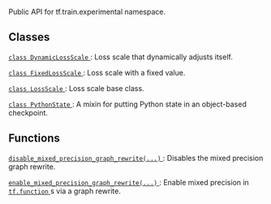 Public API for tf.train.experimental namespace.



## Classes
[ `class DynamicLossScale` ](https://tensorflow.google.cn/api_docs/python/tf/train/experimental/DynamicLossScale): Loss scale that dynamically adjusts itself.

[ `class FixedLossScale` ](https://tensorflow.google.cn/api_docs/python/tf/train/experimental/FixedLossScale): Loss scale with a fixed value.

[ `class LossScale` ](https://tensorflow.google.cn/api_docs/python/tf/train/experimental/LossScale): Loss scale base class.

[ `class PythonState` ](https://tensorflow.google.cn/api_docs/python/tf/train/experimental/PythonState): A mixin for putting Python state in an object-based checkpoint.



## Functions
[ `disable_mixed_precision_graph_rewrite(...)` ](https://tensorflow.google.cn/api_docs/python/tf/train/experimental/disable_mixed_precision_graph_rewrite): Disables the mixed precision graph rewrite.

[ `enable_mixed_precision_graph_rewrite(...)` ](https://tensorflow.google.cn/api_docs/python/tf/train/experimental/enable_mixed_precision_graph_rewrite): Enable mixed precision in [ `tf.function` ](https://tensorflow.google.cn/api_docs/python/tf/function)s via a graph rewrite.

